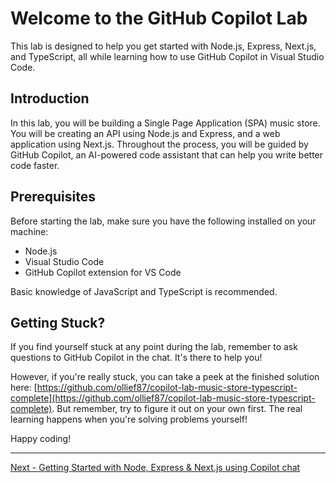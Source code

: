 # Welcome to the GitHub Copilot Lab

This lab is designed to help you get started with Node.js, Express, Next.js, and TypeScript, all while learning how to use GitHub Copilot in Visual Studio Code.

## Introduction

In this lab, you will be building a Single Page Application (SPA) music store. You will be creating an API using Node.js and Express, and a web application using Next.js. Throughout the process, you will be guided by GitHub Copilot, an AI-powered code assistant that can help you write better code faster.

## Prerequisites

Before starting the lab, make sure you have the following installed on your machine:

- Node.js
- Visual Studio Code
- GitHub Copilot extension for VS Code

Basic knowledge of JavaScript and TypeScript is recommended.

## Getting Stuck?

If you find yourself stuck at any point during the lab, remember to ask questions to GitHub Copilot in the chat. It's there to help you!

However, if you're really stuck, you can take a peek at the finished solution here: [https://github.com/ollief87/copilot-lab-music-store-typescript-complete](https://github.com/ollief87/copilot-lab-music-store-typescript-complete). But remember, try to figure it out on your own first. The real learning happens when you're solving problems yourself!

Happy coding!

---

[Next - Getting Started with Node, Express & Next.js using Copilot chat](./01-Step01.md)
